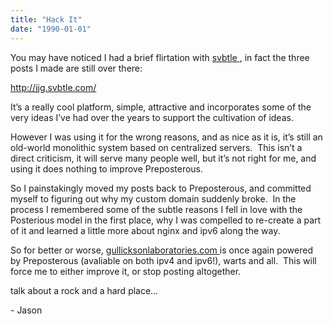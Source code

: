 ```yaml
---
title: "Hack It"
date: "1990-01-01"
---
```


<div class="content">
<p>You may have noticed I had a brief flirtation with <a href="http://www.svbtle.com/" target="_blank"> svbtle
</a> , in fact the three posts I made are still over
there:</p>
<p><a href="http://jjg.svbtle.com/" target="_blank"> http://jjg.svbtle.com/ </a></p>
<p>It’s a really cool platform, simple, attractive and incorporates some of the
very ideas I’ve had over the years to support the cultivation of ideas.</p>
<p>However I was using it for the wrong reasons, and as nice as it is, it’s still
an old-world monolithic system based on centralized servers.  This isn’t a
direct criticism, it will serve many people well, but it’s not right for me,
and using it does nothing to improve Preposterous.</p>
<p>So I painstakingly moved my posts back to Preposterous, and committed myself
to figuring out why my custom domain suddenly broke.  In the process I
remembered some of the subtle reasons I fell in love with the Posterious model
in the first place, why I was compelled to re-create a part of it and learned
a little more about nginx and ipv6 along the way.</p>
<p>So for better or worse, <a href="http://gullicksonlaboratories.com" target="_blank"> gullicksonlaboratories.com
</a> is once again powered by Preposterous
(avaliable on both ipv4 and ipv6!), warts and all.  This will force me to
either improve it, or stop posting altogether.</p>
<p>talk about a rock and a hard place…</p>
<p>- Jason</p>
</div>
